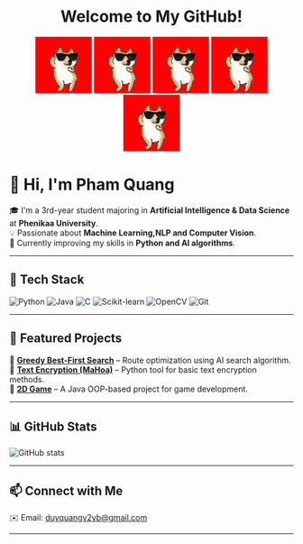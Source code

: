 <h1 align="center">
  Welcome to My GitHub!
</h1>

<p align="center">
  <img src="https://raw.githubusercontent.com/PhamQuang138/PhamQuang138/main/gifs/dancing-doge-with-shades-9bdv6a1fu79lbcaf.webp" width="100" />
  <img src="https://raw.githubusercontent.com/PhamQuang138/PhamQuang138/main/gifs/dancing-doge-with-shades-9bdv6a1fu79lbcaf.webp" width="100" />
  <img src="https://raw.githubusercontent.com/PhamQuang138/PhamQuang138/main/gifs/dancing-doge-with-shades-9bdv6a1fu79lbcaf.webp" width="100" />
  <img src="https://raw.githubusercontent.com/PhamQuang138/PhamQuang138/main/gifs/dancing-doge-with-shades-9bdv6a1fu79lbcaf.webp" width="100" />
  <img src="https://raw.githubusercontent.com/PhamQuang138/PhamQuang138/main/gifs/dancing-doge-with-shades-9bdv6a1fu79lbcaf.webp" width="100" />
</p>


# 👋 Hi, I'm Pham Quang  

🎓 I'm a 3rd-year student majoring in **Artificial Intelligence & Data Science** at **Phenikaa University**.  
💡 Passionate about **Machine Learning,NLP and Computer Vision**.  
🚀 Currently improving my skills in **Python and AI algorithms**.  

---

## 🔧 Tech Stack
![Python](https://img.shields.io/badge/Python-3776AB?style=flat&logo=python&logoColor=white)
![Java](https://img.shields.io/badge/Java-007396?style=flat&logo=java&logoColor=white)
![C](https://img.shields.io/badge/C-00599C?style=flat&logo=c&logoColor=white)
![Scikit-learn](https://img.shields.io/badge/Scikit--learn-F7931E?style=flat&logo=scikitlearn&logoColor=white)
![OpenCV](https://img.shields.io/badge/OpenCV-5C3EE8?style=flat&logo=opencv&logoColor=white)
![Git](https://img.shields.io/badge/Git-F05032?style=flat&logo=git&logoColor=white)

---

## 📌 Featured Projects
🔹 [**Greedy Best-First Search**](https://github.com/PhamQuang138/GreedyBest-FirstSearch) – Route optimization using AI search algorithm.  
🔹 [**Text Encryption (MaHoa)**](https://github.com/PhamQuang138/MaHoa) – Python tool for basic text encryption methods.  
🔹 [**2D Game**](https://github.com/PhamQuang138/2D_Game) – A Java OOP-based project for game development.  

---

## 📊 GitHub Stats
![GitHub stats](https://github-readme-stats.vercel.app/api?username=PhamQuang138&show_icons=true&theme=radical)  

---

## 📫 Connect with Me
✉️ Email: duyquangv2yb@gmail.com

---

